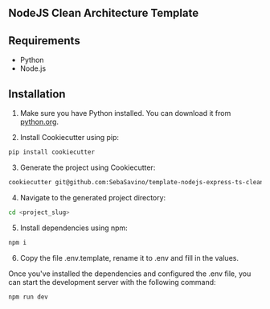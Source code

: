## NodeJS Clean Architecture Template

## Requirements

- Python
- Node.js

## Installation

1. Make sure you have Python installed. You can download it from [python.org](https://www.python.org/).

2. Install Cookiecutter using pip:

```bash
pip install cookiecutter
```

3. Generate the project using Cookiecutter:

```bash
cookiecutter git@github.com:SebaSavino/template-nodejs-express-ts-clean-arch.git
```

4. Navigate to the generated project directory:

```bash
cd <project_slug>
```

5. Install dependencies using npm:

```bash
npm i
```

6. Copy the file .env.template, rename it to .env and fill in the values.


Once you've installed the dependencies and configured the .env file, you can start the development server with the following command:

```bash
npm run dev
```
